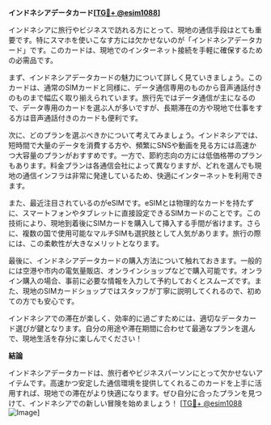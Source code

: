 **インドネシアデータカード[[TG💪+ @esim1088](https://t.me/s/esim1088)]**

インドネシアに旅行やビジネスで訪れる方にとって、現地の通信手段はとても重要です。特にスマホを使いこなす方には欠かせないのが「インドネシアデータカード」です。このカードは、現地でのインターネット接続を手軽に確保するための必需品です。

まず、インドネシアデータカードの魅力について詳しく見ていきましょう。このカードは、通常のSIMカードと同様に、データ通信専用のものから音声通話付きのものまで幅広く取り揃えられています。旅行先ではデータ通信が主になるので、データ専用のカードを選ぶ人が多いですが、長期滞在の方や現地で仕事をする方は音声通話付きのカードも便利です。

次に、どのプランを選ぶべきかについて考えてみましょう。インドネシアでは、短時間で大量のデータを消費する方や、頻繁にSNSや動画を見る方には高速かつ大容量のプランがおすすめです。一方で、節約志向の方には低価格帯のプランもあります。料金プランは各通信会社によって異なりますが、どれを選んでも現地の通信インフラは非常に発達しているため、快適にインターネットを利用できます。

また、最近注目されているのがeSIMです。eSIMとは物理的なカードを持たずに、スマートフォンやタブレットに直接設定できるSIMカードのことです。この技術により、現地到着後にSIMカードを購入して挿入する手間が省けます。さらに、複数の国で使用可能なマルチSIMも選択肢として人気があります。旅行の際には、この柔軟性が大きなメリットとなります。

最後に、インドネシアデータカードの購入方法について触れておきます。一般的には空港や市内の電気量販店、オンラインショップなどで購入可能です。オンライン購入の場合、事前に必要な情報を入力して予約しておくとスムーズです。また、現地のSIMカードショップではスタッフが丁寧に説明してくれるので、初めての方でも安心です。

インドネシアでの滞在が楽しく、効率的に過ごすためには、適切なデータカード選びが鍵となります。自分の用途や滞在期間に合わせて最適なプランを選んで、現地生活を存分に楽しんでください！

**結論**

インドネシアデータカードは、旅行者やビジネスパーソンにとって欠かせないアイテムです。高速かつ安定した通信環境を提供してくれるこのカードを上手に活用すれば、現地での滞在がより快適になります。ぜひ自分に合ったプランを見つけて、インドネシアでの新しい冒険を始めましょう！ [[TG💪+ @esim1088](https://t.me/s/esim1088) ![Image](https://i.postimg.cc/Y0z9fWf4/image.png)]
